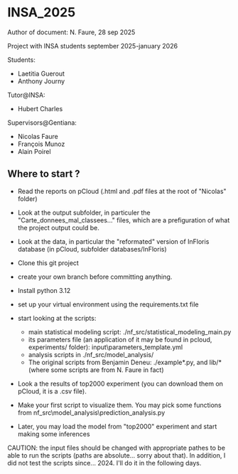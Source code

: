# INSA_2025

Author of document: N. Faure, 28 sep 2025

Project with INSA students september 2025-january 2026

Students: 
- Laetitia Guerout
- Anthony Journy

Tutor@INSA:
- Hubert Charles

Supervisors@Gentiana:
- Nicolas Faure
- François Munoz
- Alain Poirel

##  Where to start ?

- Read the reports on pCloud (.html and .pdf files at the root of "Nicolas" folder)
- Look at the output subfolder, in particuler the "Carte_donnees_mal_classees..." files, which are a prefiguration of what the project output could be.
- Look at the data, in particular the "reformated" version of InFloris database (in pCloud, subfolder databases/InFloris)

- Clone this git project
- create your own branch before committing anything.
- Install python 3.12
- set up your virtual environment using the requirements.txt file
- start looking at the scripts: 
    * main statistical modeling script: ./nf_src/statistical_modeling_main.py
    * its parameters file (an application of it may be found in pcloud, experiments/ folder): input\parameters_template.yml
    * analysis scripts in ./nf_src/model_analysis/
    * The original scripts from Benjamin Deneu: ./example*.py, and lib/* (where some scripts are from N. Faure in fact)
- Look a the results of top2000 experiment (you can download them on pCloud, it is a .csv file).
- Make your first script to visualize them. You may pick some functions from nf_src\model_analysis\prediction_analysis.py
- Later, you may load the model from "top2000" experiment and start making some inferences

CAUTION: the input files should be changed with appropriate pathes to be able to run the scripts (paths are absolute... sorry about that). In addition, I did not test the scripts since... 2024. I'll do it in the following days.









